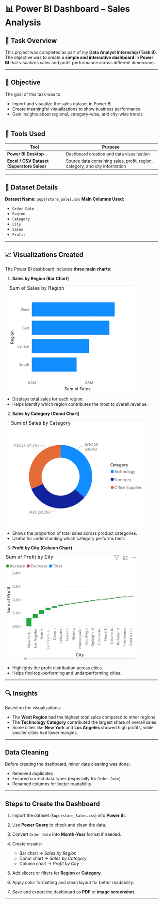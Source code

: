 
# 📊 Power BI Dashboard – Sales Analysis

## 🧾 Task Overview

This project was completed as part of my **Data Analyst Internship (Task 8)**.
The objective was to create a **simple and interactive dashboard** in **Power BI** that visualizes sales and profit performance across different dimensions.

---

## 🎯 Objective

The goal of this task was to:

* Import and visualize the sales dataset in Power BI
* Create meaningful visualizations to show business performance
* Gain insights about regional, category-wise, and city-wise trends

---

## 🧰 Tools Used

| Tool                                       | Purpose                                                                      |
| ------------------------------------------ | ---------------------------------------------------------------------------- |
| **Power BI Desktop**                       | Dashboard creation and data visualization                                    |
| **Excel / CSV Dataset (Superstore Sales)** | Source data containing sales, profit, region, category, and city information |

---

## 📂 Dataset Details

**Dataset Name:** `Superstore_Sales.csv`
**Main Columns Used:**

* `Order Date`
* `Region`
* `Category`
* `City`
* `Sales`
* `Profit`

---

## 📈 Visualizations Created

The Power BI dashboard includes **three main charts**:

1. **Sales by Region (Bar Chart)**

<img src="task_8_1SS.png">

   * Displays total sales for each region.
   * Helps identify which region contributes the most to overall revenue.

2. **Sales by Category (Donut Chart)**

<img src="task_8_2SS.png">

   * Shows the proportion of total sales across product categories.
   * Useful for understanding which category performs best.

3. **Profit by City (Column Chart)**

<img src="task_8_3SS.png">

   * Highlights the profit distribution across cities.
   * Helps find top-performing and underperforming cities.

---

## 🔍 Insights

Based on the visualizations:

* The **West Region** had the highest total sales compared to other regions.
* The **Technology Category** contributed the largest share of overall sales.
* Some cities like **New York** and **Los Angeles** showed high profits, while smaller cities had lower margins.

---

##  Data Cleaning 

Before creating the dashboard, minor data cleaning was done:

* Removed duplicates
* Ensured correct data types (especially for `Order Date`)
* Renamed columns for better readability

---

##  Steps to Create the Dashboard

1. Import the dataset (`Superstore_Sales.csv`) into **Power BI**.
2. Use **Power Query** to check and clean the data.
3. Convert `Order Date` into **Month-Year** format if needed.
4. Create visuals:

   * Bar chart → *Sales by Region*
   * Donut chart → *Sales by Category*
   * Column chart → *Profit by City*
5. Add slicers or filters for **Region** or **Category**.
6. Apply color formatting and clean layout for better readability.
7. Save and export the dashboard as **PDF** or **image screenshot**.

---

